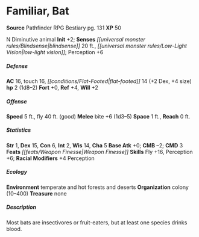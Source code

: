 ﻿---
cssclass: [monsters]
title1: Familiar, Bat
title2: Bat
CR: 1/8
sources:
- name: Pathfinder RPG Bestiary
  page: 131
  link: http://paizo.com/products/btpy8auu?Pathfinder-Roleplaying-Game-Bestiary
XP: 50
alignment: N
size: Diminutive
type: animal
initiative:
  bonus: 2
senses:
  blindsense: 20
  low-light vision: true
AC:
  AC: 16
  touch: 16
  flat_footed: 14
  components:
    dex: 2
    size: 4
HP:
  HP: 2
  long: 1d8-2
saves:
  fort: 0
  ref: 4
  will: 2
speeds:
  base: 5
  fly: 40
  fly_maneuverability: good
attacks:
  melee:
  - - text: bite +6 (1d3-5)
      entries:
      - - damage: 1d3-5
      attack: bite
      bonus:
      - 6
space: 1
reach: 0
ability_scores:
  STR: 1
  DEX: 15
  CON: 6
  INT: 2
  WIS: 14
  CHA: 5
BAB: 0
CMB: -2
CMD: 3
feats:
- name: Weapon Finesse
skills:
  Fly: 16
  Perception: 6
  _racial_mods:
    Perception:
      _: 4
ecology:
  environment: temperate and hot forests and deserts
  organization: colony (10-400)
  treasure_type: none
desc_long: Most bats are insectivores or fruit-eaters, but at least one species drinks
  blood.

---

# Familiar, Bat

**Source** Pathfinder RPG Bestiary pg. 131
**XP** 50

N Diminutive animal
**Init** +2; **Senses** _[[universal monster rules/Blindsense|blindsense]]_ 20 ft., _[[universal monster rules/Low-Light Vision|low-light vision]]_; Perception +6

##### Defense

**AC** 16, touch 16, _[[conditions/Flat-Footed|flat-footed]]_ 14 (+2 Dex, +4 size)
**hp** 2 (1d8–2)
**Fort** +0, **Ref** +4, **Will** +2

##### Offense
**Speed** 5 ft., fly 40 ft. (good)
**Melee** bite +6 (1d3–5)
**Space** 1 ft., **Reach** 0 ft.

##### Statistics
**Str** 1, **Dex** 15, **Con** 6, **Int** 2, **Wis** 14, **Cha** 5
**Base Atk** +0; **CMB** –2; **CMD** 3
**Feats** _[[feats/Weapon Finesse|Weapon Finesse]]_
**Skills** Fly +16, Perception +6; **Racial Modifiers** +4 Perception

##### Ecology

**Environment** temperate and hot forests and deserts
**Organization** colony (10–400)
**Treasure** none

##### Description

Most bats are insectivores or fruit-eaters, but at least one species drinks blood.